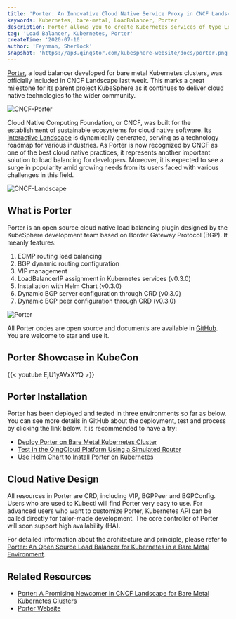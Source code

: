 ```yaml
---
title: 'Porter: An Innovative Cloud Native Service Proxy in CNCF Landscape'
keywords: Kubernetes, bare-metal, LoadBalancer, Porter
description: Porter allows you to create Kubernetes services of type LoadBalancer in bare metal cluster, which makes you enjoy the consistent experience with the cloud. Porter has been accepted into CNCF Landscape as a promising newcomer.
tag: 'Load Balancer, Kubernetes, Porter'
createTime: '2020-07-10'
author: 'Feynman, Sherlock'
snapshot: 'https://ap3.qingstor.com/kubesphere-website/docs/porter.png'
---
```


[Porter](https://github.com/kubesphere/porter), a load balancer developed for bare metal Kubernetes clusters, was officially included in CNCF Landscape last week. This marks a great milestone for its parent project KubeSphere as it continues to deliver cloud native technologies to the wider community.

![CNCF-Porter](https://ap3.qingstor.com/kubesphere-website/docs/1.png)

Cloud Native Computing Foundation, or CNCF, was built for the establishment of sustainable ecosystems for cloud native software. Its [Interactive Landscape](https://landscape.cncf.io/) is dynamically generated, serving as a technology roadmap for various industries. As Porter is now recognized by CNCF as one of the best cloud native practices, it represents another important solution to load balancing for developers. Moreover, it is expected to see a surge in popularity amid growing needs from its users faced with various challenges in this field.

![CNCF-Landscape](https://ap3.qingstor.com/kubesphere-website/docs/2.png)

## What is Porter

Porter is an open source cloud native load balancing plugin designed by the KubeSphere development team based on Border Gateway Protocol (BGP). It meanly features:

1. ECMP routing load balancing
2. BGP dynamic routing configuration
3. VIP management
4. LoadBalancerIP assignment in Kubernetes services (v0.3.0)
5. Installation with Helm Chart (v0.3.0)
6. Dynamic BGP server configuration through CRD (v0.3.0)
7. Dynamic BGP peer configuration through CRD (v0.3.0)

![Porter](https://ap3.qingstor.com/kubesphere-website/docs/porter.png)

All Porter codes are open source and documents are available in [GitHub](https://github.com/kubesphere/porter). You are welcome to star and use it.

## Porter Showcase in KubeCon

{{< youtube EjU1yAVxXYQ >}}

## Porter Installation

Porter has been deployed and tested in three environments so far as below. You can see more details in GitHub about the deployment, test and process by clicking the link below. It is recommended to have a try:

- [Deploy Porter on Bare Metal Kubernetes Cluster](https://github.com/kubesphere/porter/blob/master/doc/deploy_baremetal.md)
- [Test in the QingCloud Platform Using a Simulated Router](https://github.com/kubesphere/porter/blob/master/doc/zh/simulate_with_bird.md)
- [Use Helm Chart to Install Porter on Kubernetes](https://github.com/kubesphere/porter/blob/master/doc/porter-chart.md)

## Cloud Native Design

All resources in Porter are CRD, including VIP, BGPPeer and BGPConfig. Users who are used to Kubectl will find Porter very easy to use. For advanced users who want to customize Porter, Kubernetes API can be called directly for tailor-made development. The core controller of Porter will soon support high availability (HA).

For detailed information about the architecture and principle, please refer to [Porter: An Open Source Load Balancer for Kubernetes in a Bare Metal Environment](https://kubesphere.io/conferences/porter/).

## Related Resources

- [Porter: A Promising Newcomer in CNCF Landscape for Bare Metal Kubernetes Clusters](https://dzone.com/articles/porter-an-open-source-load-balancer-for-kubernetes)
- [Porter Website](https://porterlb.io/)
